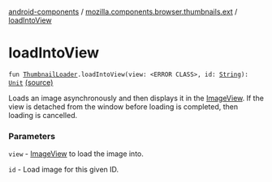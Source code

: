 [android-components](../index.md) / [mozilla.components.browser.thumbnails.ext](index.md) / [loadIntoView](./load-into-view.md)

# loadIntoView

`fun `[`ThumbnailLoader`](../mozilla.components.browser.thumbnails.loader/-thumbnail-loader/index.md)`.loadIntoView(view: <ERROR CLASS>, id: `[`String`](https://kotlinlang.org/api/latest/jvm/stdlib/kotlin/-string/index.html)`): `[`Unit`](https://kotlinlang.org/api/latest/jvm/stdlib/kotlin/-unit/index.html) [(source)](https://github.com/mozilla-mobile/android-components/blob/master/components/browser/thumbnails/src/main/java/mozilla/components/browser/thumbnails/ext/ThumbnailLoader.kt#L18)

Loads an image asynchronously and then displays it in the [ImageView](#).
If the view is detached from the window before loading is completed, then loading is cancelled.

### Parameters

`view` - [ImageView](#) to load the image into.

`id` - Load image for this given ID.